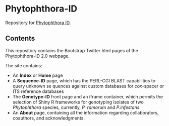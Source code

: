 **Phytophthora**-ID
===============

Repository for [Phytophthora ID](http://phytophthora-id.org). 

Contents
-----------------
This repository contains the Bootstrap Twitter html pages of the Phytophthora-ID 2.0 webpage.

The site contains:
* An **Index** or  **Home** page
* A **Sequence-ID** page, which has the PERL-CGI BLAST capabilities to query unknown se quences against custom databases for *cox*-spacer or ITS reference databases
* The **Genotype-ID** front page and an iframe container, which permits the selection of Shiny R frameworks for genotyping isolates of two *Phytophthora* species, currently, *P. ramorum* and *P.infestans*
* An **About** page, containing all the information regarding collaborators, coauthors, and acknowledgments.
